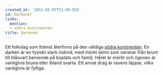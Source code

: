 ```yaml
---
created_at: '2011-01-07T11:46:55Z'
id: Darkener
links:
  mention:
  - södra kontinenten
title: Darkener
---
```


Ett folkslag som främst återfinns på den väldiga [södra kontinenten]. En darken är en fysiskt stark
individ, med mörkt skinn som varierar från brunt till blåsvart beroende på boplats och familj. Håret
är mörkt och ögonen är vanligtvis bruna eller ibland svarta. Ett annat drag är rasens läppar, vilka
vanligtvis är fylliga.

  [södra kontinenten]: södra_kontinenten
